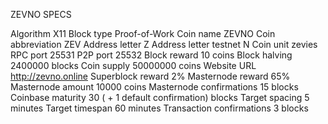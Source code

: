 ZEVNO SPECS

Algorithm	X11
Block type	Proof-of-Work
Coin name	ZEVNO
Coin abbreviation	ZEV
Address letter	Z
Address letter testnet	N
Coin unit	zevies
RPC port	25531
P2P port	25532
Block reward	10 coins
Block halving	2400000 blocks
Coin supply	50000000 coins
Website URL	http://zevno.online
Superblock reward	2%
Masternode reward	65%
Masternode amount	10000 coins
Masternode confirmations	15 blocks
Coinbase maturity	30 ( + 1 default confirmation) blocks
Target spacing	5 minutes
Target timespan	60 minutes
Transaction confirmations	3 blocks
